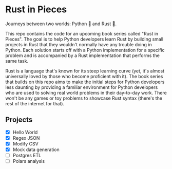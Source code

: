 # Rust in Pieces

Journeys between two worlds: Python 🐍 and Rust 🦀.

This repo contains the code for an upcoming book series called "Rust in Pieces". The goal is to help Python developers learn Rust by building small projects in Rust that they wouldn't normally have any trouble doing in Python. Each solution starts off with a Python implementation for a specific problem and is accompanied by a Rust implementation that performs the same task.

Rust is a language that's known for its steep learning curve (yet, it's almost universally loved by those who become proficient with it). The book series that builds on this repo aims to make the initial steps for Python developers less daunting by providing a familiar environment for Python developers who are used to solving real world problems in their day-to-day work. There won't be any games or toy problems to showcase Rust syntax (there's the rest of the internet for that).

## Projects

- [x] Hello World
- [x] Regex JSON
- [x] Modify CSV
- [x] Mock data generation
- [ ] Postgres ETL
- [ ] Polars analysis
